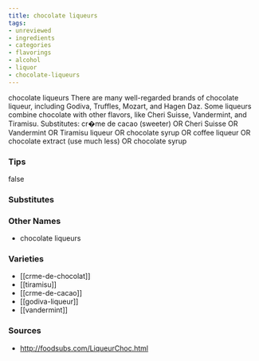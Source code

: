 ```yaml
---
title: chocolate liqueurs
tags:
- unreviewed
- ingredients
- categories
- flavorings
- alcohol
- liquor
- chocolate-liqueurs
---
```

chocolate liqueurs There are many well-regarded brands of chocolate liqueur, including Godiva, Truffles, Mozart, and Hagen Daz. Some liqueurs combine chocolate with other flavors, like Cheri Suisse, Vandermint, and Tiramisu. Substitutes: cr�me de cacao (sweeter) OR Cheri Suisse OR Vandermint OR Tiramisu liqueur OR chocolate syrup OR coffee liqueur OR chocolate extract (use much less) OR chocolate syrup

### Tips
false

### Substitutes


### Other Names

* chocolate liqueurs

### Varieties

* [[crme-de-chocolat]]
* [[tiramisu]]
* [[crme-de-cacao]]
* [[godiva-liqueur]]
* [[vandermint]]

### Sources
* http://foodsubs.com/LiqueurChoc.html

